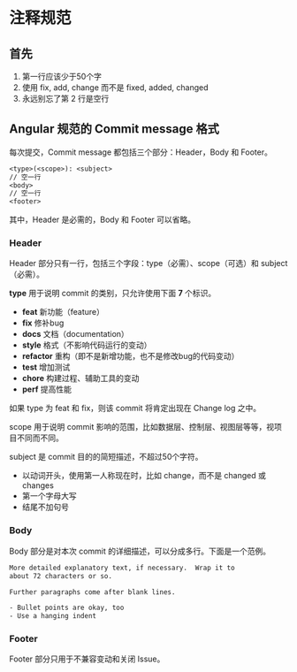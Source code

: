 # 注释规范

## 首先

1. 第一行应该少于50个字
1. 使用 fix, add, change 而不是 fixed, added, changed
1. 永远别忘了第 2 行是空行

## Angular 规范的 Commit message 格式

每次提交，Commit message 都包括三个部分：Header，Body 和 Footer。

```txt
<type>(<scope>): <subject>
// 空一行
<body>
// 空一行
<footer>
```

其中，Header 是必需的，Body 和 Footer 可以省略。

### Header

Header 部分只有一行，包括三个字段：type（必需）、scope（可选）和 subject（必需）。

**type** 用于说明 commit 的类别，只允许使用下面 **7** 个标识。

* **feat** 新功能（feature）
* **fix** 修补bug
* **docs** 文档（documentation）
* **style** 格式（不影响代码运行的变动）
* **refactor** 重构（即不是新增功能，也不是修改bug的代码变动）
* **test** 增加测试
* **chore** 构建过程、辅助工具的变动
* **perf** 提高性能

如果 type 为 feat 和 fix，则该 commit 将肯定出现在 Change log 之中。

scope 用于说明 commit 影响的范围，比如数据层、控制层、视图层等等，视项目不同而不同。

subject 是 commit 目的的简短描述，不超过50个字符。

* 以动词开头，使用第一人称现在时，比如 change，而不是 changed 或 changes
* 第一个字母大写
* 结尾不加句号

### Body

Body 部分是对本次 commit 的详细描述，可以分成多行。下面是一个范例。

```txt
More detailed explanatory text, if necessary.  Wrap it to
about 72 characters or so.

Further paragraphs come after blank lines.

- Bullet points are okay, too
- Use a hanging indent
```

### Footer

Footer 部分只用于不兼容变动和关闭 Issue。
